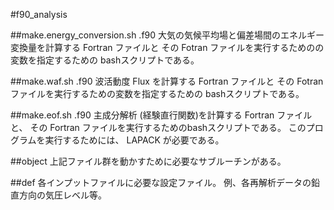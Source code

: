 #f90_analysis


##make.energy_conversion.sh .f90
大気の気候平均場と偏差場間のエネルギー変換量を計算する Fortran ファイルと
その Fotran ファイルを実行するためのの変数を指定するための
bashスクリプトである。


##make.waf.sh .f90
波活動度 Flux を計算する Fortran ファイルと
その Fotran ファイルを実行するための変数を指定するための
bashスクリプトである。


##make.eof.sh .f90
主成分解析 (経験直行関数)を計算する Fortran ファイルと、
その Fortran ファイルを実行するためのbashスクリプトである。
このプログラムを実行するためには、
LAPACK が必要である。


##object
上記ファイル群を動かすために必要なサブルーチンがある。


##def
各インプットファイルに必要な設定ファイル。
例、各再解析データの鉛直方向の気圧レベル等。

